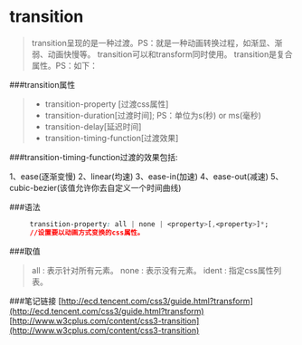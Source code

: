 transition
==========

> transition呈现的是一种过渡。PS：就是一种动画转换过程，如渐显、渐弱、动画快慢等。
> transition可以和transform同时使用。
> transition是复合属性。PS：如下：

###transition属性
> - transition-property [过渡css属性]
> - transition-duration[过渡时间]; PS：单位为s(秒) or ms(毫秒)
> - transition-delay[延迟时间]
> - transition-timing-function[过渡效果]

###transition-timing-function过渡的效果包括:

1、ease(逐渐变慢)
2、linear(均速)
3、ease-in(加速)
4、ease-out(减速)
5、cubic-bezier(该值允许你去自定义一个时间曲线)

###语法

```css
     transition-property: all | none | <property>[,<property>]*;
     //设置要以动画方式变换的css属性。
```

###取值
> all : 表示针对所有元素。
> none : 表示没有元素。
> ident : 指定css属性列表。

###笔记链接
[http://ecd.tencent.com/css3/guide.html?transform](http://ecd.tencent.com/css3/guide.html?transform)
[http://www.w3cplus.com/content/css3-transition](http://www.w3cplus.com/content/css3-transition)


















